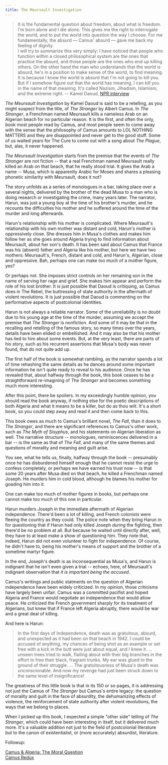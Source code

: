 ```yaml
---
title: The Meursault Investigation
---
```


> It is the fundamental question about freedom, about what is freedom. I'm born alone and I die alone. This gives me the right to interrogate the world, and to put the world into question the way I choose. For me fundamentally, the absurd — Camus' absurd — gave me back my feeling of dignity.  
> I will try to summarize this very simply: I have noticed that people who function within a closed philosophical system are the ones that practice the absurd, and those people are the ones who end up killing others. On the other hand the man who understands that the world is absurd, he's in a position to make sense of the world, to find meaning. It is because I know the world is absurd that I'm not going to kill you. But if I somehow figure out that the world has meaning, I can kill you in the name of that meaning. It's called Nazism, Jihadism, Islamism, and the extreme right. -- Kamel Daoud, [NPR interview](http://www.npr.org/2015/08/21/432618805/novelist-kamel-daoud-finding-dignity-in-the-absurd)

_The Meursault Investigation_ by Kamel Daoud is said to be a retelling, as you might suspect from the title, of _The Stranger_ by Albert Camus. In _The Stranger_, a Frenchman named Meursault kills a nameless Arab on an Algerian beach for no particular reason. It is the first, and often the only, book most people read by Camus, and most people seem to come away with the sense that the philosophy of Camus amounts to LOL NOTHING MATTERS and they are disappointed and never get to the good stuff. Some of us waited years for The Cure to come out with a song about _The Plague_, but, alas, it never happened.

_The Meursault Investigation_ starts from the premise that the events of _The Stranger_ are not fiction -- that a real Frenchman named Meursault really killed an Arab on that beach, that he really stood trial. It gives the Arab a name -- Musa, which is apparently Arabic for Moses and shares a pleasing phonetic similarity with Meursault, does it not?

The story unfolds as a series of monologues in a bar, taking place over a several nights, delivered by the brother of the dead Musa to a man who is doing research or investigating the crime, many years later. The narrator, Harun, was just a young boy at the time of his brother's murder, and he recounts the difficulties his mother and he suffered around the time of the murder and long afterwards. 

Harun's relationship with his mother is complicated. Where Meursault's relationship with his own mother was distant and cold, Harun's mother is oppressively close. She dresses him in Musa's clothes and makes him follow her as she goes around Algeria trying to find information about Meursault, about her son's death. It has been said about Camus that France was his (absent) father and Algeria like his mother, but here we have two mothers: Meursault's, French, distant and cold, and Harun's, Algerian, close and oppressive. Bah, perhaps one can make too much of a mother figure, yes? 

Or perhaps not. She imposes strict controls on her remaining son in the name of serving her rage and grief. She makes him appear and perform the role of his lost brother. It is just possible that Daoud is critiquing, as Camus does in The Rebel, the buttressing of state authority in the aftermath of violent revolutions. It is just possible that Daoud is commenting on the performative aspects of postcolonial identities.

Harun is not always a reliable narrator. Some of the unreliability is no doubt due to his young age at the time of the murder, assuming we accept the premise that _The Stranger_ is nonfiction. And some of it may be that in the recalling and retelling of the famous story, so many times over the years, details have been elided or embellished. And it may also be that his mother has lied to him about some events. But, at the very least, there are parts of his story, such as his recurrent assertions that Musa's body was never found, that do not quite add up.

The first half of the book is somewhat rambling, as the narrator spends a lot of time rehashing the same details as he dances around some important information he isn't quite ready to reveal to his audience. Once he has revealed that, about halfway through the book, this book ceases to be a straightforward re-imagining of _The Stranger_ and becomes something much more interesting.

After this point, there be spoilers. In my exceedingly humble opinion, you should read the book anyway, if nothing else for the poetic descriptions of both Algeria and what it means to be a killer, but do as thou wilt. It's a short book, so you could step away and read it and then come back to this.

This book owes as much to Camus's brilliant novel, _The Fall_, than it does to _The Stranger_, and there are significant references to Camus's other work, such as _The Myth of Sisyphus_, and his statements on Algerian liberation as well. The narrative structure -- monologues, reminiscences delivered in a bar -- is the same as that of _The Fall_, and many of the same themes and questions of morality and meaning and guilt arise.

You see, what he tells us, finally, halfway through the book -- presumably once he has disburdened himself enough that he cannot resist the urge to confess completely, or perhaps we have earned his trust now -- is that some 20 years after Musa died on that beach, he killed a Frenchman named Joseph. He murders him in cold blood, although he blames his mother for goading him into it. 

One can make too much of mother figures in books, but perhaps one cannot make too much of this one in particular.

Harun murders Joseph in the immediate aftermath of Algerian independence. There'd been a lot of killing, and French colonists were fleeing the country as they could. The police note when they bring Harun in for questioning that if Harun had only killed Joseph _during_ the fighting, then there'd be no problem at all. But because he waited until directly after, well, they have to at least make a show of questioning him. They note that, indeed, Harun did not even volunteer to fight for independence. Of course, he didn't have to, being his mother's means of support and the brother of a sometime martyr figure. 

In the end, Joseph's death is as inconsequential as Musa's, and Harun is indignant that he isn't even given a trial -- echoes, here, of Meursault's indignant observation that _it is important being the accused_.

Camus's writings and public statments on the question of Algerian independence have been widely criticized. In my opinion, those criticisms have largely been unfair. Camus was a committed pacifist and hoped Algeria and France would negotiate an independence that would allow peace. He criticized the French government sharply for its treatment of Algerians, but knew that if France left Algeria abruptly, there would be war and a great deal of killing. 

And here is Harun:

> In the first days of Independence, death was as gratuitous, absurd, and unexpected as it had been on that beach in 1942. I could be accused of anything, my chances of being shot as an example or set free with a kick in the butt were just about equal, and I knew it. ... unseen trees tried to walk, flailing about with their big branches in the effort to free their black, fragrant trunks. My ear was glued to the ground of their struggle. ... The gratuitousness of Musa's death was unconscionable. And now my revenge had just been struck down to the same level of insignificance!

The greatness of this little book is that in its 150 or so pages, it is addressing not just the Camus of _The Stranger_ but Camus's entire legacy: the question of morality and guilt in the face of absurdity, the dehumanizing effects of violence, the reinforcement of state authority after violent revolutions, the ways that we belong to places.

When I picked up this book, I expected a simple "other side" telling of _The Stranger_, which could have been interesting in itself, but it delivered much more. It's a valuable addition not just to the field of postcolonial literature but to the canon of existentialist, or (more accurately) absurdist, literature.

Followup:

[Camus & Algeria: The Moral Question](http://www.nybooks.com/articles/2013/11/07/camus-and-algeria-moral-question/)  
[Camus Redux](https://www.thenation.com/article/camus-redux/)
